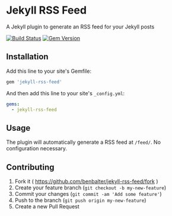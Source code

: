 # Jekyll RSS Feed

A Jekyll plugin to generate an RSS feed for your Jekyll posts

[![Build Status](https://travis-ci.org/benbalter/jekyll-rss-feed.svg)](https://travis-ci.org/benbalter/jekyll-rss-feed) [![Gem Version](https://badge.fury.io/rb/jekyll-rss-feed.svg)](http://badge.fury.io/rb/jekyll-rss-feed)

## Installation

Add this line to your site's Gemfile:

```ruby
gem 'jekyll-rss-feed'
```

And then add this line to your site's `_config.yml`:

```yml
gems:
  - jekyll-rss-feed
```

## Usage

The plugin will automatically generate a RSS feed at `/feed/`. No configuration necessary.

## Contributing

1. Fork it ( https://github.com/benbalter/jekyll-rss-feed/fork )
2. Create your feature branch (`git checkout -b my-new-feature`)
3. Commit your changes (`git commit -am 'Add some feature'`)
4. Push to the branch (`git push origin my-new-feature`)
5. Create a new Pull Request

